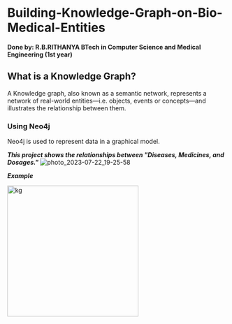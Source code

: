 # Building-Knowledge-Graph-on-Bio-Medical-Entities
**Done by: R.B.RITHANYA BTech in Computer Science and Medical Engineering (1st year)**

## What is a Knowledge Graph?
A Knowledge graph, also known as a semantic network, represents a network of real-world entities—i.e. objects, events or concepts—and illustrates the relationship between them.

### Using Neo4j
Neo4j is used to represent data in a graphical model.

***This project shows the  relationships between "Diseases, Medicines, and Dosages."*** 
![photo_2023-07-22_19-25-58](https://github.com/rithanyarb/Building-Knowledge-Graph-on-Bio-Medical-Entities/assets/127092743/da2e8c40-1d96-4d1d-8720-421840806916)

***Example***

<img width="300" alt="kg" src="https://github.com/rithanyarb/Building-Knowledge-Graph-on-Bio-Medical-Entities/assets/127092743/6638649d-fbc0-4304-9783-87fa38f3c183">
